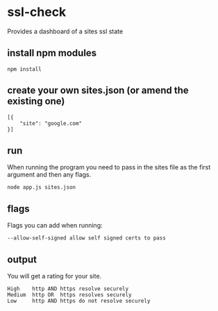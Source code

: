 # ssl-check
Provides a dashboard of a sites ssl state

## install npm modules
```
npm install
```

## create your own sites.json (or amend the existing one)
```
[{
	"site": "google.com"
}]
```

## run
When running the program you need to pass in the sites file as the first argument and then any flags.
```
node app.js sites.json
```

## flags
Flags you can add when running:
```
--allow-self-signed	allow self signed certs to pass
```

## output
You will get a rating for your site.
```
High    http AND https resolve securely
Medium  http OR  https resolves securely
Low     http AND https do not resolve securely
```

